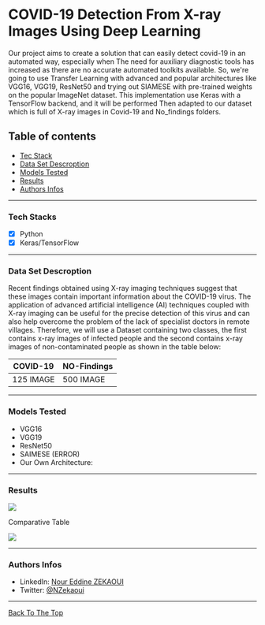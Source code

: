 # COVID-19 Detection From X-ray Images Using Deep Learning 
Our project aims to create a solution that can easily detect covid-19 in an automated way, especially when The need for auxiliary diagnostic tools has increased as there are no accurate automated toolkits available. So, we're going to use Transfer Learning with advanced and popular architectures like VGG16, VGG19, ResNet50 and trying out SIAMESE with pre-trained weights on the popular ImageNet dataset. This implementation use Keras with a TensorFlow backend, and it will be performed Then adapted to our dataset which is full of X-ray images in Covid-19 and No_findings folders.

## Table of contents
- [Tec Stack](#tech-stacks)
- [Data Set Descroption](#data-set-description)
- [Models Tested](#models-tested)
- [Results](#results)
- [Authors Infos](#authors-infos)

---
### Tech Stacks
* [x] Python
* [x] Keras/TensorFlow

---

### Data Set Descroption
Recent findings obtained using X-ray imaging techniques suggest that these images contain important information about the COVID-19 virus. The application of advanced artificial intelligence (AI) techniques coupled with X-ray imaging can be useful for the precise detection of this virus and can also help overcome the problem of the lack of specialist doctors in remote villages. Therefore, we will use a Dataset containing two classes, the first contains x-ray images of infected people and the second contains x-ray images of non-contaminated people as shown in the table below:
<table>
  <thead>
     <tr><th> COVID-19 </th> <th> NO-Findings </th></tr>
  </thead>
  <tr>
    <td>125 IMAGE</td>
    <td>500 IMAGE</td>
  </tr>
</table>
 
---
### Models Tested
 - VGG16
 - VGG19
 - ResNet50
 - SAIMESE (ERROR)
 - Our Own Architecture: 

---
### Results

![](#results.png)

Comparative Table

![](#TableResults.PNG)

---
### Authors Infos
- LinkedIn: [Nour Eddine ZEKAOUI](https://www.linkedin.com/in/nour-eddine-zekaoui-ba43b1177/)
- Twitter: [@NZekaoui](https://twitter.com/NZekaoui)
---
 
[Back To The Top](#covid-19-detection-from-x-ray-images-using-deep-learning)
 

